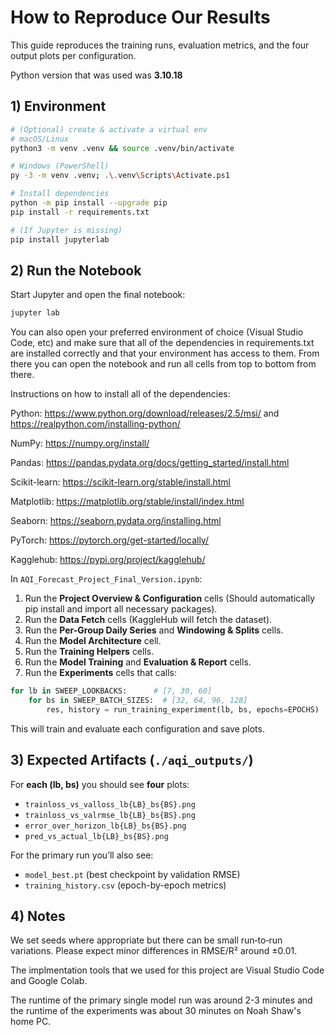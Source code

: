 # How to Reproduce Our Results

This guide reproduces the training runs, evaluation metrics, and the four output plots per configuration.

Python version that was used was **3.10.18**

## 1) Environment

```bash
# (Optional) create & activate a virtual env
# macOS/Linux
python3 -m venv .venv && source .venv/bin/activate

# Windows (PowerShell)
py -3 -m venv .venv; .\.venv\Scripts\Activate.ps1

# Install dependencies
python -m pip install --upgrade pip
pip install -r requirements.txt

# (If Jupyter is missing)
pip install jupyterlab
```

## 2) Run the Notebook

Start Jupyter and open the final notebook:

```bash
jupyter lab
```

You can also open your preferred environment of choice (Visual Studio Code, etc) and make sure that all of the dependencies in requirements.txt are installed correctly and that your environment has access to them.
From there you can open the notebook and run all cells from top to bottom from there.

Instructions on how to install all of the dependencies:

Python: https://www.python.org/download/releases/2.5/msi/ and https://realpython.com/installing-python/

NumPy: https://numpy.org/install/

Pandas: https://pandas.pydata.org/docs/getting_started/install.html

Scikit-learn: https://scikit-learn.org/stable/install.html

Matplotlib: https://matplotlib.org/stable/install/index.html

Seaborn: https://seaborn.pydata.org/installing.html

PyTorch: https://pytorch.org/get-started/locally/

Kagglehub: https://pypi.org/project/kagglehub/

In `AQI_Forecast_Project_Final_Version.ipynb`:
1. Run the **Project Overview & Configuration** cells (Should automatically pip install and import all necessary packages).
2. Run the **Data Fetch** cells (KaggleHub will fetch the dataset).
3. Run the **Per-Group Daily Series** and **Windowing & Splits** cells.
4. Run the **Model Architecture** cell.
5. Run the **Training Helpers** cells.
6. Run the **Model Training** and **Evaluation & Report** cells.
7. Run the **Experiments** cells that calls:

```python
for lb in SWEEP_LOOKBACKS:      # [7, 30, 60]
    for bs in SWEEP_BATCH_SIZES:  # [32, 64, 96, 128]
        res, history = run_training_experiment(lb, bs, epochs=EPOCHS)
```
This will train and evaluate each configuration and save plots.

## 3) Expected Artifacts (`./aqi_outputs/`)

For **each (lb, bs)** you should see **four** plots:

- `trainloss_vs_valloss_lb{LB}_bs{BS}.png`
- `trainloss_vs_valrmse_lb{LB}_bs{BS}.png`
- `error_over_horizon_lb{LB}_bs{BS}.png`
- `pred_vs_actual_lb{LB}_bs{BS}.png`

For the primary run you’ll also see:
- `model_best.pt` (best checkpoint by validation RMSE)
- `training_history.csv` (epoch-by-epoch metrics)

## 4) Notes

We set seeds where appropriate but there can be small run‑to‑run variations. Please expect minor differences in RMSE/R² around ±0.01.

The implmentation tools that we used for this project are Visual Studio Code and Google Colab.

The runtime of the primary single model run was around 2-3 minutes and the runtime of the experiments was about 30 minutes on Noah Shaw's home PC.
